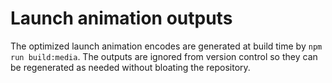 # Launch animation outputs

The optimized launch animation encodes are generated at build time by
`npm run build:media`. The outputs are ignored from version control so they can
be regenerated as needed without bloating the repository.
